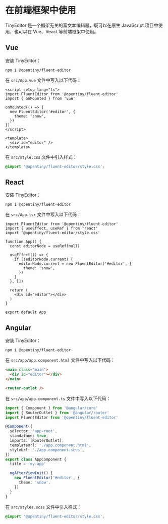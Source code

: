 # 在前端框架中使用

TinyEditor 是一个框架无关的富文本编辑器，既可以在原生 JavaScript 项目中使用，也可以在 Vue、React 等前端框架中使用。

## Vue

安装 TinyEditor：

```shell
npm i @opentiny/fluent-editor
```

在 `src/App.vue` 文件中写入以下代码：

```vue
<script setup lang="ts">
import FluentEditor from '@opentiny/fluent-editor'
import { onMounted } from 'vue'

onMounted(() => {
  new FluentEditor('#editor', {
    theme: 'snow',
  })
})
</script>

<template>
  <div id="editor" />
</template>
```

在 `src/style.css` 文件中引入样式：

```css
@import '@opentiny/fluent-editor/style.css';
```

## React

安装 TinyEditor：

```shell
npm i @opentiny/fluent-editor
```

在 `src/App.tsx` 文件中写入以下代码：

```tsx
import FluentEditor from '@opentiny/fluent-editor'
import { useEffect, useRef } from 'react'
import '@opentiny/fluent-editor/style.css'

function App() {
  const editorNode = useRef(null)

  useEffect(() => {
    if (!editorNode.current) {
      editorNode.current = new FluentEditor('#editor', {
        theme: 'snow',
      })
    }
  }, [])

  return (
    <div id="editor"></div>
  )
}

export default App
```

## Angular

安装 TinyEditor：

```shell
npm i @opentiny/fluent-editor
```

在 `src/app/app.component.html` 文件中写入以下代码：

```html
<main class="main">
  <div id="editor"></div>
</main>

<router-outlet />
```

在 `src/app/app.component.ts` 文件中写入以下代码：

```ts
import { Component } from '@angular/core'
import { RouterOutlet } from '@angular/router'
import FluentEditor from '@opentiny/fluent-editor'

@Component({
  selector: 'app-root',
  standalone: true,
  imports: [RouterOutlet],
  templateUrl: './app.component.html',
  styleUrl: './app.component.scss',
})
export class AppComponent {
  title = 'my-app'

  ngAfterViewInit() {
    new FluentEditor('#editor', {
      theme: 'snow',
    })
  }
}
```

在 `src/styles.scss` 文件中引入样式：

```css
@import '@opentiny/fluent-editor/style.css';
```
